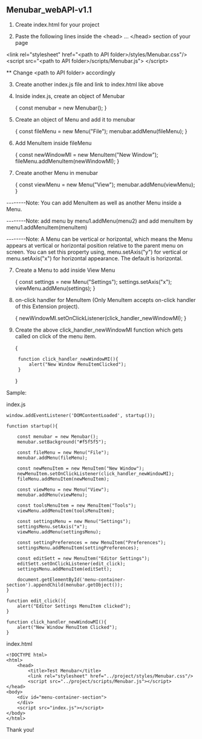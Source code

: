 Menubar_webAPI-v1.1
-------------------------------------------
1. Create index.html for your project

2. Paste the following lines inside the &lt;head&gt; ... &lt;/head&gt; section of your page

&lt;link rel="stylesheet" href="&lt;path to API folder&gt;/styles/Menubar.css"/&gt;
&lt;script src="&lt;path to API folder&gt;/scripts/Menubar.js"&gt; &lt;/script&gt;

** Change &lt;path to API folder&gt; accordingly

3. Create another index.js file and link to index.html like above

3. Inside index.js, create an object of Menubar
	
	{
		const menubar = new Menubar();
	}

4. Create an object of Menu and add it to menubar

	{
		const fileMenu = new Menu("File");
		menubar.addMenu(fileMenu);
	}

5. Add MenuItem inside fileMenu

	{
		const newWindowMI = new MenuItem("New Window");
		fileMenu.addMenuItem(newWindowMI);
	}

6. Create another Menu in menubar

	{
		const viewMenu = new Menu("View");
		menubar.addMenu(viewMenu);
	}

--------Note: You can add MenuItem as well as another Menu inside a Menu.

--------Note: add menu by menu1.addMenu(menu2) and add menuItem by menu1.addMenuItem(menuItem)

--------Note: A Menu can be vertical or horizontal, which means the Menu appears at vertical or horizontal position relative to the parent menu on screen.
You can set this property using, menu.setAxis("y") for vertical or menu.setAxis("x") for horizontal appearance. The default is horizontal.

7. Create a Menu to add inside View Menu

	{
		const settings = new Menu("Settings");
		settings.setAxis("x");
		viewMenu.addMenu(settings);
	}

8. on-click handler for MenuItem (Only MenuItem accepts on-click handler of this Extension project).

	{
		newWindowMI.setOnClickListener(click_handler_newWindowMI);
	}

9. Create the above click_handler_newWindowMI function which gets called on click of the menu item.

	{

		function click_handler_newWindowMI(){
			alert("New Window MenuItemClicked");
		}
	}


Sample:

index.js

	window.addEventListener('DOMContentLoaded', startup());

	function startup(){

		const menubar = new Menubar();
		menubar.setBackground("#f5f5f5");
		
		const fileMenu = new Menu("File");
		menubar.addMenu(fileMenu);

		const newMenuItem = new MenuItem("New Window");
		newMenuItem.setOnClickListener(click_handler_newWindowMI);
		fileMenu.addMenuItem(newMenuItem);

		const viewMenu = new Menu("View");
		menubar.addMenu(viewMenu);

		const toolsMenuItem = new MenuItem("Tools");
		viewMenu.addMenuItem(toolsMenuItem);

		const settingsMenu = new Menu("Settings");
		settingsMenu.setAxis("x");
		viewMenu.addMenu(settingsMenu);

		const settingPreferences = new MenuItem("Preferences");
		settingsMenu.addMenuItem(settingPreferences);

		const editSett = new MenuItem("Editor Settings");
		editSett.setOnClickListener(edit_click);
		settingsMenu.addMenuItem(editSett);

		document.getElementById('menu-container-section').appendChild(menubar.getObject());
	}

	function edit_click(){
		alert("Editor Settings MenuItem clicked");
	}

	function click_handler_newWindowMI(){
		alert("New Window MenuItem Clicked");
	}





index.html

	<!DOCTYPE html>
	<html>
    	<head>
        	<title>Test Menubar</title>
        	<link rel="stylesheet" href="../project/styles/Menubar.css"/>
        	<script src="../project/scripts/Menubar.js"></script>
	</head>
	<body>
		<div id="menu-container-section">
		</div>
		<script src="index.js"></script>
	</body>
	</html>


Thank you!

